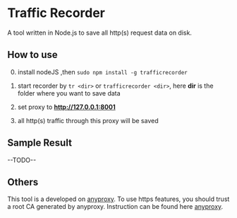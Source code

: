 Traffic Recorder
=======================

A tool written in Node.js to save all http(s) request data on disk.

How to use
-----------------
0. install nodeJS ,then
``sudo npm install -g trafficrecorder``

0. start recorder by ``tr <dir>`` or ``trafficrecorder <dir>``, here **dir** is the folder where you want to save data

0. set proxy to **http://127.0.0.1:8001**

0. all http(s) traffic through this proxy will be saved

Sample Result
------------------
--TODO--

Others
------------------
This tool is a developed on [anyproxy](https://github.com/alibaba/anyproxy). To use https features, you should trust a root CA generated by anyproxy. Instruction can be found here [anyproxy](https://github.com/alibaba/anyproxy).




